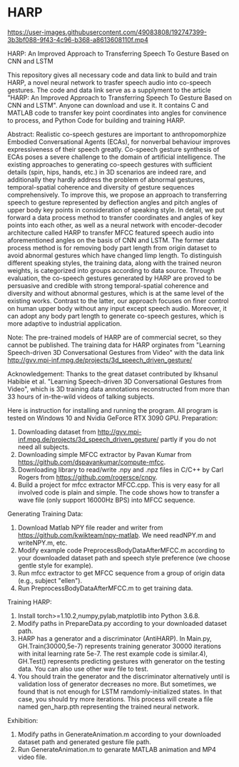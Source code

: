# HARP

https://user-images.githubusercontent.com/49083808/192747399-3b3bf088-9f43-4c96-b368-a8613608110f.mp4


HARP: An Improved Approach to Transferring Speech To Gesture Based on CNN and LSTM

This repository gives all necessary code and data link to build and train HARP, a novel neural network to trasfer speech audio into co-speech gestures.
The code and data link serve as a supplyment to the article "HARP: An Improved Approach to Transferring Speech To Gesture Based on CNN and LSTM". Anyone can download and use it.
It contains C and MATLAB code to transfer key point coordinates into angles for convinence to process, and Python Code for building and training HARP.

Abstract:
Realistic co-speech gestures are important to anthropomorphize Embodied Conversational Agents (ECAs), for nonverbal behaviour improves expressiveness of their speech greatly. Co-speech gesture synthesis of ECAs poses a severe challenge to the domain of artificial intelligence. The existing approaches to generating co-speech gestures with sufficient details (spin, hips, hands, etc.) in 3D scenarios are indeed rare, and additionally they hardly address the problem of abnormal gestures, temporal-spatial coherence and diversity of gesture sequences comprehensively. To improve this, we propose an approach to transferring speech to gesture represented by deflection angles and pitch angles of upper body key points in consideration of speaking style. In detail, we put forward a data process method to transfer coordinates and angles of key points into each other, as well as a neural network with encoder-decoder architecture called HARP to transfer MFCC featured speech audio into aforementioned angles on the basis of CNN and LSTM. The former data process method is for removing body part length from origin dataset to avoid abnormal gestures which have changed limp length. To distinguish different speaking styles, the training data, along with the trained neuron weights, is categorized into groups according to data source. Through evaluation, the co-speech gestures generated by HARP are proved to be persuasive and credible with strong temporal-spatial coherence and diversity and without abnormal gestures, which is at the same level of the existing works. Contrast to the latter, our approach focuses on finer control on human upper body without any input except speech audio. Moreover, it can adopt any body part length to generate co-speech gestures, which is more adaptive to industrial application.

Note:
The pre-trained models of HARP are of commercial secret, so they cannot be published.
The training data for HARP orginates from "Learning Speech-driven 3D Conversational Gestures from Video" with the data link http://gvv.mpi-inf.mpg.de/projects/3d_speech_driven_gesture/

Acknowledgement:
Thanks to the great dataset contributed by Ikhsanul Habibie et al. "Learning Speech-driven 3D Conversational Gestures from Video", which is 3D training data annotations reconstructed from more than 33 hours of in-the-wild videos of talking subjects.

Here is instruction for installing and running the program. All program is tested on Windows 10 and Nvidia GeForce RTX 3090 GPU.
Preparation:
1) Downloading dataset from http://gvv.mpi-inf.mpg.de/projects/3d_speech_driven_gesture/ partly if you do not need all subjects.
2) Downloading simple MFCC extractor by Pavan Kumar from https://github.com/dspavankumar/compute-mfcc.
3) Downloading library to read/write .npy and .npz files in C/C++ by Carl Rogers from https://github.com/rogersce/cnpy.
4) Build a project for mfcc extractor MFCC.cpp. This is very easy for all involved code is plain and simple. The code shows how to transfer a wave file (only support 16000Hz BPS) into MFCC sequence.

Generating Training Data:
1) Download Matlab NPY file reader and writer from https://github.com/kwikteam/npy-matlab. We need readNPY.m and writeNPY.m, etc.
2) Modify example code PreprocessBodyDataAfterMFCC.m according to your downloaded dataset path and speech style preference (we choose gentle style for example).
3) Run mfcc extractor to get MFCC sequence from a group of origin data (e.g., subject "ellen").
4) Run PreprocessBodyDataAfterMFCC.m to get training data.

Training HARP:
1) Install torch>=1.10.2,numpy,pylab,matplotlib into Python 3.6.8.
2) Modify paths in PrepareData.py according to your downloaded dataset path.
3) HARP has a generator and a discriminator (AntiHARP). In Main.py, GH.Train(30000,5e-7) represents training generator 30000 iterations with inital learning rate 5e-7. The rest example code is similar.4),  GH.Test() represents predicting gestures with generator on the testing data. You can also use other wav file to test.
5) You should train the generator and the discriminator alternatively until is validation loss of generator decreases no more. But sometimes, we found that is not enough for LSTM ramdomly-initialized states. In that case, you should try more iterations. This process will create a file named gen_harp.pth representing the trained neural network.

Exhibition:
1) Modify paths in GenerateAnimation.m according to your downloaded dataset path and generated gesture file path.
2) Run GenerateAnimation.m to genarate MATLAB animation and MP4 video file.
